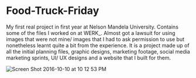 # Food-Truck-Friday

My first real project in first year at Nelson Mandela University. Contains some of the files I worked on at WERK_. Almost got a lawsuit for using images that were not mine/ images that I had to ask permission to use but nonetheless learnt quite a bit from the experience. It is a project made up of all the initial planning files, graphic designs, marketing footage, social media marketing sprints, UI/ UX designs and a website that I built for them.

![Screen Shot 2016-10-10 at 10 12 53 PM](https://user-images.githubusercontent.com/26520289/61286665-98786880-a7c3-11e9-8ab9-2fa94324dfca.png)

